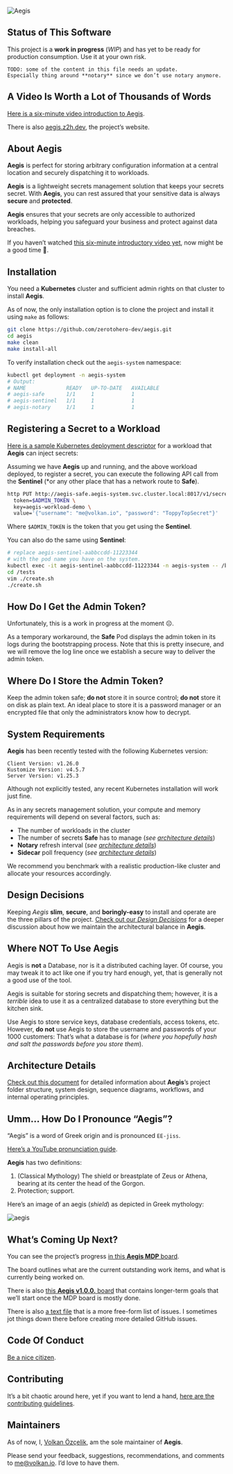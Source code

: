 ![Aegis](assets/aegis-banner.png "Aegis")

## Status of This Software

This project is a **work in progress** (*WIP*) and has yet to be ready for 
production consumption. Use it at your own risk.

```text
TODO: some of the content in this file needs an update.
Especially thing around **notary** since we don’t use notary anymore.
```

## A Video Is Worth a Lot of Thousands of Words

[Here is a six-minute video introduction to Aegis][aegis-demo-video].

There is also [aegis.z2h.dev][aegis-website], the project’s website.

[aegis-website]: https://aegis.z2h.dev/ "Aegis webiste"
[aegis-demo-video]: https://vimeo.com/v0lkan/aegis "Introducing Aegis: A Cloud Native Solution to Secure Your Sensitive Data"

## About Aegis

**Aegis** is perfect for storing arbitrary configuration information at a 
central location and securely dispatching it to workloads.

**Aegis** is a lightweight secrets management solution that keeps your secrets
secret. With **Aegis**, you can rest assured that your sensitive data is 
always **secure** and **protected**. 

**Aegis** ensures that your secrets are only accessible to authorized workloads, 
helping you safeguard your business and protect against data breaches.

If you haven’t watched [this six-minute introductory video yet][aegis-demo-video],
now might be a good time 🙂.

## Installation

You need a **Kubernetes** cluster and sufficient admin rights on that cluster to
install **Aegis**.

As of now, the only installation option is to clone the project and install
it using `make` as follows:

```bash 
git clone https://github.com/zerotohero-dev/aegis.git
cd aegis
make clean 
make install-all
```

To verify installation check out the `aegis-system` namespace:

```bash
kubectl get deployment -n aegis-system
# Output:
# NAME             READY   UP-TO-DATE   AVAILABLE
# aegis-safe       1/1     1            1
# aegis-sentinel   1/1     1            1
# aegis-notary     1/1     1            1
```

## Registering a Secret to a Workload

[Here is a sample Kubernetes deployment descriptor](demo/k8s/Deployment.yaml) 
for a workload that **Aegis** can inject secrets:

Assuming we have **Aegis** up and running, and the above workload deployed, 
to register a secret, you can execute the following API call from 
the **Sentinel** (*or any other place that has a network route to **Safe**).

```bash
http PUT http://aegis-safe.aegis-system.svc.cluster.local:8017/v1/secret \
  token=$ADMIN_TOKEN \
  key=aegis-workload-demo \
  value='{"username": "me@volkan.io", "password": "ToppyTopSecret"}'
```

Where `$ADMIN_TOKEN` is the token that you get using the **Sentinel**.

You can also do the same using **Sentinel**:

```bash 
# replace aegis-sentinel-aabbccdd-11223344
# with the pod name you have on the system.
kubectl exec -it aegis-sentinel-aabbccdd-11223344 -n aegis-system -- /bin/zsh
cd /tests
vim ./create.sh
./create.sh
```

## How Do I Get the Admin Token?

Unfortunately, this is a work in progress at the moment ☹️.

As a temporary workaround, the **Safe** Pod displays the admin token in its logs
during the bootstrapping process. Note that this is pretty insecure, and we
will remove the log line once we establish a secure way to deliver the admin 
token.

## Where Do I Store the Admin Token?

Keep the admin token safe; **do not** store it in source control; **do not** 
store it on disk as plain text. An ideal place to store it is a password manager 
or an encrypted file that only the administrators know how to decrypt.

## System Requirements

**Aegis** has been recently tested with the following Kubernetes version:

```text
Client Version: v1.26.0
Kustomize Version: v4.5.7
Server Version: v1.25.3
```

Although not explicitly tested, any recent Kubernetes installation will work 
just fine.

As in any secrets management solution, your compute and memory requirements 
will depend on several factors, such as:

* The number of workloads in the cluster
* The number of secrets **Safe** has to manage (*see [architecture details](ARCHITECTURE.md)*)
* **Notary** refresh interval (*see [architecture details](ARCHITECTURE.md)*)
* **Sidecar** poll frequency (*see [architecture details](ARCHITECTURE.md)*)

We recommend you benchmark with a realistic production-like 
cluster and allocate your resources accordingly.

## Design Decisions

Keeping *Aegis* **slim**, **secure**, and **boringly-easy** to install and
operate are the three pillars of the project.
[Check out our *Design Decisions*](DESIGN_DECISIONS.md) for a deeper discussion
about how we maintain the architectural balance in **Aegis**.

## Where **NOT** To Use Aegis

Aegis is **not** a Database, nor is it a distributed caching layer. Of course,
you may tweak it to act like one if you try hard enough, yet, that is
generally not a good use of the tool.

Aegis is suitable for storing secrets and dispatching them; however, it
is a *terrible* idea to use it as a centralized database to store everything
but the kitchen sink.

Use Aegis to store service keys, database credentials, access tokens,
etc. However, **do not** use Aegis to store the username and
passwords of your 1000 customers: That’s what a database is for (*where you
hopefully hash and salt the passwords before you store them*).

## Architecture Details

[Check out this document](ARCHITECTURE.md) for detailed information about
**Aegis**’s project folder structure, system design, sequence diagrams,
workflows, and internal operating principles.

## Umm… How Do I Pronounce “Aegis”?

“Aegis” is a word of Greek origin and is pronounced `EE-jiss`.

[Here’s a YouTube pronunciation guide][pronounce].

[pronounce]: http://www.youtube.com/watch?v=x4bUgXWdNfM

**Aegis** has two definitions:

1. (Classical Mythology) The shield or breastplate of Zeus or Athena, bearing
   at its center the head of the Gorgon.
2. Protection; support.

Here’s an image of an aegis (*shield*) as depicted in Greek mythology:

![aegis](assets/aegis-shield.jpg "aegis")

## What’s Coming Up Next?

You can see the project’s progress [in this **Aegis MDP** board][mdp].

The board outlines what are the current outstanding work items, and what is
currently being worked on.

There is also [this **Aegis v1.0.0.** board][v100] that contains longer-term
goals that we’ll start once the MDP board is mostly done.

[mdp]: https://github.com/orgs/zerotohero-dev/projects/2/views/2
[v100]: https://github.com/orgs/zerotohero-dev/projects/3/views/2

There is also [a text file](aegis.txt) that is a more free-form list of
issues. I sometimes jot things down there before creating more detailed GitHub
issues.

[todo-txt]: https://github.com/todotxt "todo.txt"

## Code Of Conduct

[Be a nice citizen](CODE_OF_CONDUCT.md).

## Contributing

It’s a bit chaotic around here, yet if you want to lend a hand,
[here are the contributing guidelines](CONTRIBUTING.md).

## Maintainers

As of now, I, [Volkan Özçelik][me], am the sole maintainer of **Aegis**.

[me]: https://github.com/v0lkan "Volkan Özçelik"

Please send your feedback, suggestions, recommendations, and comments to
[me@volkan.io](mailto:me@volkan.io). I’d love to have them.
